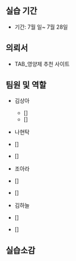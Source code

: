 ## 실습 기간

- 기간: 7월 일~ 7월 28일

## 의뢰서

- TAB_영양제 추천 사이트

## 팀원 및 역할

- 김상아
  - []
  - []

- 나현탁
 - []
 - []

- 조아라
- []
- []

- 김하늘
- []
- []


## 실습소감

